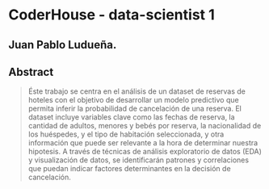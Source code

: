 # CoderHouse - data-scientist 1

## Juan Pablo Ludueña.

## Abstract

> Éste trabajo se centra en el análisis de un dataset de reservas de hoteles con el objetivo de desarrollar un modelo predictivo que permita inferir la probabilidad de cancelación de una reserva.
> El dataset incluye variables clave como las fechas de reserva, la cantidad de adultos, menores y bebés por reserva, la nacionalidad de los huéspedes, y el tipo de habitación seleccionada, y otra información que puede ser relevante a la hora de determinar nuestra hipotesis.
> A través de técnicas de análisis exploratorio de datos (EDA) y visualización de datos, se identificarán patrones y correlaciones que puedan indicar factores determinantes en la decisión de cancelación.
